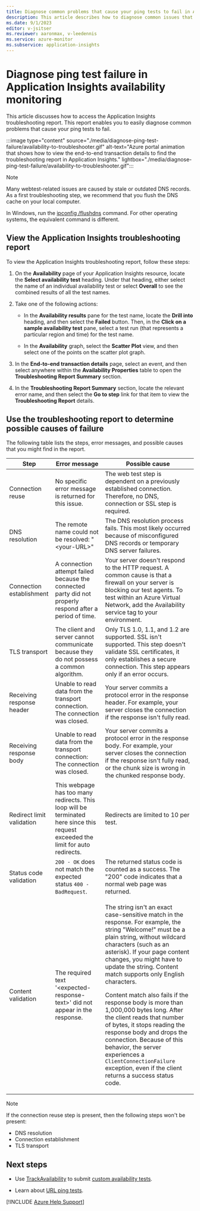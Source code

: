 ```yaml
--- 
title: Diagnose common problems that cause your ping tests to fail in Application Insights availability monitoring
description: This article describes how to diagnose common issues that cause ping tests to fail in Application Insights availability monitoring.
ms.date: 9/1/2023
editor: v-jsitser
ms.reviewer: aaronmax, v-leedennis
ms.service: azure-monitor
ms.subservice: application-insights
---
```


# Diagnose ping test failure in Application Insights availability monitoring

This article discusses how to access the Application Insights troubleshooting report. This report enables you to easily diagnose common problems that cause your ping tests to fail.  

:::image type="content" source="./media/diagnose-ping-test-failure/availability-to-troubleshooter.gif" alt-text="Azure portal animation that shows how to view the end-to-end transaction details to find the troubleshooting report in Application Insights." lightbox="./media/diagnose-ping-test-failure/availability-to-troubleshooter.gif":::

> [!NOTE]
> Many webtest-related issues are caused by stale or outdated DNS records. As a first troubleshooting step, we recommend that you flush the DNS cache on your local computer.
>
> In Windows, run the [ipconfig /flushdns](/windows-server/administration/windows-commands/ipconfig) command. For other operating systems, the equivalent command is different.

## View the Application Insights troubleshooting report

To view the Application Insights troubleshooting report, follow these steps:

1. On the **Availability** page of your Application Insights resource, locate the **Select availability test** heading. Under that heading, either select the name of an individual availability test or select **Overall** to see the combined results of all the test names.

2. Take one of the following actions:

   - In the **Availability results** pane for the test name, locate the **Drill into** heading, and then select the **Failed** button. Then, in the **Click on a sample availability test** pane, select a test run (that represents a particular region and time) for the test name.

   - In the **Availability** graph, select the **Scatter Plot** view, and then select one of the points on the scatter plot graph.

3. In the **End-to-end transaction details** page, select an event, and then select anywhere within the **Availability Properties** table to open the **Troubleshooting Report Summary** section.

4. In the **Troubleshooting Report Summary** section, locate the relevant error name, and then select the **Go to step** link for that item to view the **Troubleshooting Report** details.

## Use the troubleshooting report to determine possible causes of failure

The following table lists the steps, error messages, and possible causes that you might find in the report.

|Step | Error message | Possible cause |
|-----|---------------|----------------|
| Connection reuse | No specific error message is returned for this issue. | The web test step is dependent on a previously established connection. Therefore, no DNS, connection or SSL step is required. |
| DNS resolution | The remote name could not be resolved: "\<your-URL>" | The DNS resolution process fails. This most likely occurred because of misconfigured DNS records or temporary DNS server failures. |
| Connection establishment | A connection attempt failed because the connected party did not properly respond after a period of time. | Your server doesn't respond to the HTTP request. A common cause is that a firewall on your server is blocking our test agents. To test within an Azure Virtual Network, add the Availability service tag to your environment.|
| TLS transport  | The client and server cannot communicate because they do not possess a common algorithm.| Only TLS 1.0, 1.1, and 1.2 are supported. SSL isn't supported. This step doesn't validate SSL certificates, it only establishes a secure connection. This step appears only if an error occurs. |
| Receiving response header | Unable to read data from the transport connection. The connection was closed. | Your server commits a protocol error in the response header. For example, your server closes the connection if the response isn't fully read. |
| Receiving response body | Unable to read data from the transport connection: The connection was closed. | Your server commits a protocol error in the response body. For example, your server closes the connection if the response isn't fully read, or the chunk size is wrong in the chunked response body. |
| Redirect limit validation | This webpage has too many redirects. This loop will be terminated here since this request exceeded the limit for auto redirects. | Redirects are limited to 10 per test. |
| Status code validation | `200 - OK` does not match the expected status `400 - BadRequest`. | The returned status code is counted as a success. The "200" code indicates that a normal web page was returned. |
| Content validation | The required text '\<expected-response-text>' did not appear in the response. | <p>The string isn't an exact case-sensitive match in the response. For example, the string "Welcome!" must be a plain string, without wildcard characters (such as an asterisk). If your page content changes, you might have to update the string. Content match supports only English characters.</p> <p>Content match also fails if the response body is more than 1,000,000 bytes long. After the client reads that number of bytes, it stops reading the response body and drops the connection. Because of this behavior, the server experiences a `ClientConnectionFailure` exception, even if the client returns a success status code.</p> |

> [!NOTE]
> If the connection reuse step is present, then the following steps won't be present:
>
> - DNS resolution
> - Connection establishment
> - TLS transport

## Next steps

- Use [TrackAvailability](xref:Microsoft.ApplicationInsights.TelemetryClient.TrackAvailability%2A) to submit [custom availability tests](/azure/azure-monitor/app/availability-azure-functions).

- Learn about [URL ping tests](/azure/azure-monitor/app/monitor-web-app-availability).

[!INCLUDE [Azure Help Support](../../../includes/azure-help-support.md)]
